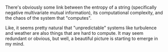 
There's obviously some link between the entropy of a string (specifically negative multivariate mutual information), its computational complexity, and the chaos of the system that "computes".

Like, it seems pretty natural that "unpredictable" systems like turbulence and weather are also things that are hard to compute. It may seem redundant or obvious, but well, a beautiful picture is starting to emerge in my mind.
